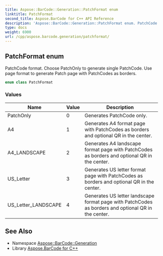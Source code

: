 ```yaml
---
title: Aspose::BarCode::Generation::PatchFormat enum
linktitle: PatchFormat
second_title: Aspose.BarCode for C++ API Reference
description: 'Aspose::BarCode::Generation::PatchFormat enum. PatchCode format. Choose PatchOnly to generate single PatchCode. Use page format to generate Patch page with PatchCodes as borders in C++.'
type: docs
weight: 6900
url: /cpp/aspose.barcode.generation/patchformat/
---
```

## PatchFormat enum


PatchCode format. Choose PatchOnly to generate single PatchCode. Use page format to generate Patch page with PatchCodes as borders.

```cpp
enum class PatchFormat
```

### Values

| Name | Value | Description |
| --- | --- | --- |
| PatchOnly | 0 | Generates PatchCode only. |
| A4 | 1 | Generates A4 format page with PatchCodes as borders and optional QR in the center. |
| A4_LANDSCAPE | 2 | Generates A4 landscape format page with PatchCodes as borders and optional QR in the center. |
| US_Letter | 3 | Generates US letter format page with PatchCodes as borders and optional QR in the center. |
| US_Letter_LANDSCAPE | 4 | Generates US letter landscape format page with PatchCodes as borders and optional QR in the center. |

## See Also

* Namespace [Aspose::BarCode::Generation](../)
* Library [Aspose.BarCode for C++](../../)
